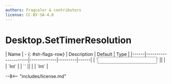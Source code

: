 ```yaml
---
authors: Fragcolor & contributors
license: CC-BY-SA-4.0
---
```



# Desktop.SetTimerResolution

<div class="sh-parameters" markdown="1">
| Name | - {: #sh-flags-row} | Description | Default | Type |
|------|---------------------|-------------|---------|------|
| `<input>` || | | `Int` |
| `<output>` || | | `Int` |

</div>



--8<-- "includes/license.md"
